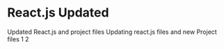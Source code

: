# React.js Updated
 Updated React.js and project files
Updating react.js files and new Project files
1
2
